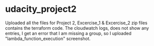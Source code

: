 # udacity_project2

Uploaded all the files for Project 2, Excercise_1 & Excercise_2 zip files contains the terraform code.
The cloudwatch logs, does not show any entries, I get an error that I am missing a group, so I uploaded "lambda_function_execution" screenshot.
